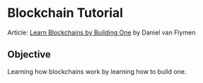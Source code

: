 # Blockchain Tutorial

Article: [Learn Blockchains by Building One](https://medium.com/@vanflymen/learn-blockchains-by-building-one-117428612f46) by Daniel van Flymen

## Objective

Learning how blockchains work by learning how to build one.
